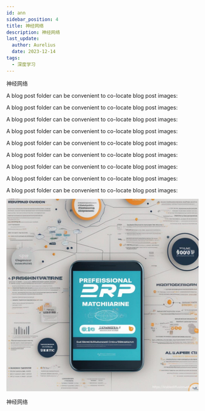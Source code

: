 ```yaml
---
id: ann
sidebar_position: 4
title: 神经网络
description: 神经网络
last_update:
  author: Aurelius
  date: 2023-12-14
tags:
  - 深度学习
---
```


神经网络

A blog post folder can be convenient to co-locate blog post images:

A blog post folder can be convenient to co-locate blog post images:

A blog post folder can be convenient to co-locate blog post images:

A blog post folder can be convenient to co-locate blog post images:

A blog post folder can be convenient to co-locate blog post images:

A blog post folder can be convenient to co-locate blog post images:

A blog post folder can be convenient to co-locate blog post images:

A blog post folder can be convenient to co-locate blog post images:

A blog post folder can be convenient to co-locate blog post images:

![](./assets/3/banner.png)<p class="caption">神经网络</p>

